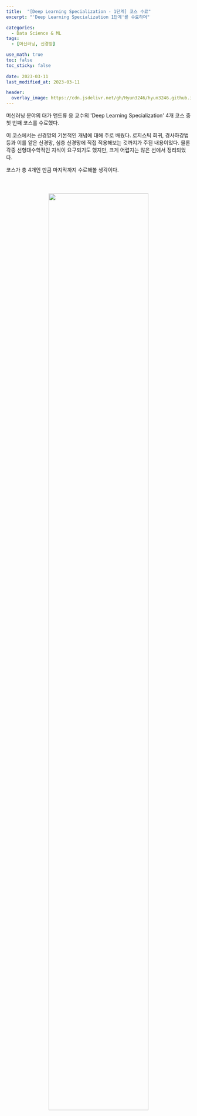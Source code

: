 ```yaml
---
title:  "[Deep Learning Specialization - 1단계] 코스 수료"
excerpt: "'Deep Learning Specialization 1단계'를 수료하며"

categories:
  - Data Science & ML
tags:
  - [머신러닝, 신경망]

use_math: true
toc: false
toc_sticky: false
 
date: 2023-03-11
last_modified_at: 2023-03-11

header:
  overlay_image: https://cdn.jsdelivr.net/gh/Hyun3246/hyun3246.github.io@master/image/overlay image/andrew ng 1.png
---
```


머신러닝 분야의 대가 앤드류 응 교수의 'Deep Learning Specialization' 4개 코스 중 첫 번째 코스를 수료했다.

이 코스에서는 신경망의 기본적인 개념에 대해 주로 배웠다. 로지스틱 회귀, 경사하강법 등과 이를 얕은 신경망, 심층 신경망에 직접 적용해보는 것까지가 주된 내용이었다. 물론 각종 선형대수학적인 지식이 요구되기도 했지만, 크게 어렵지는 않은 선에서 정리되었다.

코스가 총 4개인 만큼 마지막까지 수료해볼 생각이다.

<br/>
<figure style="display:block; text-align:center;">
  <img src="https://cdn.jsdelivr.net/gh/Hyun3246/hyun3246.github.io@master/image/Deep Learning Specialization/코스1 수료증.jpg"
       style="width: 80%; height: auto; margin:10px">
</figure>
<br/>

